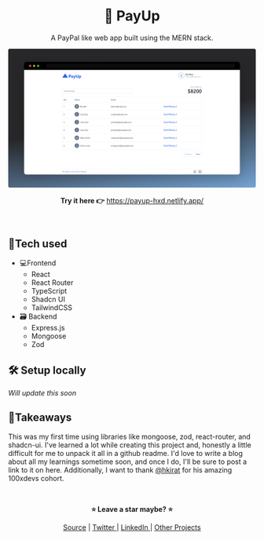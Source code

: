 <div align="center">

# 🔼 PayUp

A PayPal like web app built using the MERN stack.

![screenshot](./public/payup-dashboard.png)

**Try it here 👉** https://payup-hxd.netlify.app/

</div>

<br>

## 🧰Tech used

- 💻Frontend
  - React
  - React Router
  - TypeScript
  - Shadcn UI
  - TailwindCSS
- 🗃 Backend
  - Express.js
  - Mongoose
  - Zod

## 🛠 Setup locally

_Will update this soon_

## 🧠Takeaways

This was my first time using libraries like mongoose, zod, react-router, and shadcn-ui. I've learned a lot while creating this project and, honestly a little difficult for me to unpack it all in a github readme. I'd love to write a blog about all my learnings sometime soon, and once I do, I'll be sure to post a link to it on here. Additionally, I want to thank [@hkirat](https://github.com/hkirat) for his amazing 100xdevs cohort.

<br>

<div align="center">

<strong>⭐ Leave a star maybe? ⭐</strong><br>

<a href="https://github.com/buneeIsSlo/payup">Source</a>
| <a href="https://twitter.com/slo_bunee" target="_blank">Twitter </a>
| <a href="https://www.linkedin.com/in/bunee-dev/" target="_blank">LinkedIn </a>
| <a href="https://github.com/buneeIsSlo" target="_blank">Other Projects </a>

</div>
